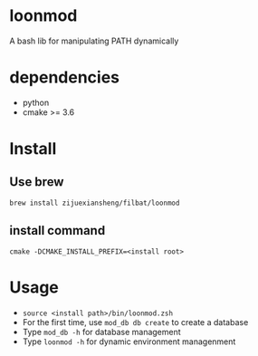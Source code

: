 # loonmod
A bash lib for manipulating PATH dynamically

# dependencies

* python
* cmake >= 3.6

# Install

## Use brew

`brew install zijuexiansheng/filbat/loonmod`

## install command 

``cmake -DCMAKE_INSTALL_PREFIX=<install root>``

# Usage

* `source <install path>/bin/loonmod.zsh`
* For the first time, use `mod_db db create` to create a database
* Type `mod_db -h` for database management
* Type `loonmod -h` for dynamic environment managenment

